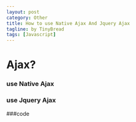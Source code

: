 ```yaml
---
layout: post
category: Other
title: How to use Native Ajax And Jquery Ajax
tagline: by TinyBread
tags: [Javascript]
---
```



<!--more-->


  
# Ajax?  

### use Native Ajax

### use Jquery Ajax


###code
